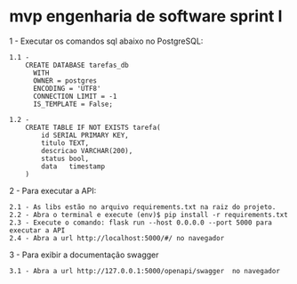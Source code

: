 # mvp engenharia de software sprint I

1 - Executar os comandos sql abaixo no PostgreSQL:

	1.1 - 
		CREATE DATABASE tarefas_db
		  WITH
		  OWNER = postgres
		  ENCODING = 'UTF8'
		  CONNECTION LIMIT = -1
		  IS_TEMPLATE = False;
	
	1.2 - 
		CREATE TABLE IF NOT EXISTS tarefa(
			id SERIAL PRIMARY KEY, 
            titulo TEXT, 
            descricao VARCHAR(200), 
            status bool, 
            data   timestamp
		)

2 - Para executar a API:

	2.1 - As libs estão no arquivo requirements.txt na raiz do projeto.
	2.2 - Abra o terminal e execute (env)$ pip install -r requirements.txt
	2.3 - Execute o comando: flask run --host 0.0.0.0 --port 5000 para executar a API
	2.4 - Abra a url http://localhost:5000/#/ no navegador

3 - Para exibir a documentação swagger

	3.1 - Abra a url http://127.0.0.1:5000/openapi/swagger  no navegador